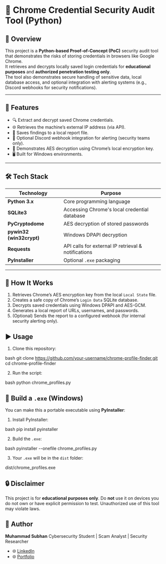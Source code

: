 
# 🔐 Chrome Credential Security Audit Tool (Python)

## 📖 Overview
This project is a **Python-based Proof-of-Concept (PoC)** security audit tool that demonstrates the risks of storing credentials in browsers like Google Chrome.  
It retrieves and decrypts locally saved login credentials for **educational purposes** and **authorized penetration testing only**.  
The tool also demonstrates secure handling of sensitive data, local database access, and optional integration with alerting systems (e.g., Discord webhooks for security notifications).

---

## 🚀 Features
- 🔍 Extract and decrypt saved Chrome credentials.
- 🌐 Retrieves the machine’s external IP address (via API).
- 📂 Saves findings to a local report file.
- 🔔 Optional Discord webhook integration for alerting (security teams only).
- 🔑 Demonstrates AES decryption using Chrome’s local encryption key.
- 🖥️ Built for Windows environments.

---

## 🛠️ Tech Stack
| Technology              | Purpose                                            |
|-------------------------|----------------------------------------------------|
| **Python 3.x**          | Core programming language                          |
| **SQLite3**             | Accessing Chrome's local credential database       |
| **PyCryptodome**        | AES decryption of stored passwords                 |
| **pywin32 (win32crypt)**| Windows DPAPI decryption                           |
| **Requests**            | API calls for external IP retrieval & notifications|
| **PyInstaller**         | Optional `.exe` packaging                          |

---

## 📂 How It Works
1. Retrieves Chrome’s AES encryption key from the local `Local State` file.
2. Creates a safe copy of Chrome’s `Login Data` SQLite database.
3. Decrypts saved credentials using Windows DPAPI and AES-GCM.
4. Generates a local report of URLs, usernames, and passwords.
5. (Optional) Sends the report to a configured webhook (for internal security alerting only).



## ▶️ Usage

1. Clone this repository:

bash
git clone https://github.com/your-username/chrome-profile-finder.git
cd chrome-profile-finder


2. Run the script:

bash
python chrome_profiles.py



## 🔧 Build a `.exe` (Windows)

You can make this a portable executable using **PyInstaller**:

1. Install PyInstaller:

bash
pip install pyinstaller


2. Build the `.exe`:

bash
pyinstaller --onefile chrome_profiles.py


3. Your `.exe` will be in the `dist` folder:


dist/chrome_profiles.exe


## 🔒 Disclaimer

This project is for **educational purposes only**.
Do **not** use it on devices you do not own or have explicit permission to test.
Unauthorized use of this tool may violate laws.


## 👤 Author

**Muhammad Subhan**
Cybersecurity Student | Scam Analyst | Security Researcher

* 🌐 [LinkedIn](https://www.linkedin.com/in/muhammad-subhan-28a638327)
* 🌐 [Portfolio](https://www.virusbaba.com)



